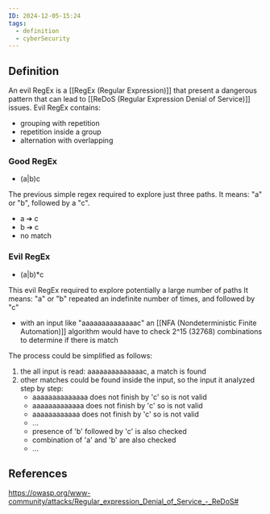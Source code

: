 ```yaml
---
ID: 2024-12-05-15:24
tags:
  - definition
  - cyberSecurity
---
```

## Definition

An evil RegEx is a [[RegEx (Regular Expression)]] that present a dangerous pattern that can lead to [[ReDoS (Regular Expression Denial of Service)]] issues. Evil RegEx contains:
- grouping with repetition
- repetition inside a group
- alternation with overlapping

### Good RegEx

-  (a|b)c

The previous simple regex required to explore just three paths. It means: "a" or "b", followed by a "c".
- a ➔ c
- b ➔ c
- no match

### Evil RegEx

-  (a|b)\*c

This evil RegEx required to explore potentially a large number of paths
It means: "a" or "b" repeated an indefinite number of times, and followed by "c"
- with an input like "aaaaaaaaaaaaaac" an [[NFA (Nondeterministic Finite Automation)]] algorithm would have to check 2^15 (32768) combinations to determine if there is match

The process could be simplified as follows:
1) the all input is read: aaaaaaaaaaaaaac, a match is found
2) other matches could be found inside the input, so the input it analyzed step by step:
	- aaaaaaaaaaaaaa does not finish by 'c' so is not valid
	- aaaaaaaaaaaaa does not finish by 'c' so is not valid
	- aaaaaaaaaaaa does not finish by 'c' so is not valid
	- ...
	- presence of 'b' followed by 'c' is also checked
	- combination of 'a' and 'b' are also checked
	- ...
## References
https://owasp.org/www-community/attacks/Regular_expression_Denial_of_Service_-_ReDoS#